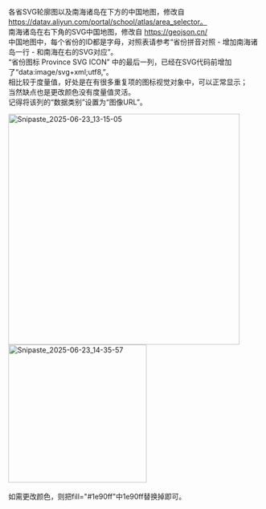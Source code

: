 各省SVG轮廓图以及南海诸岛在下方的中国地图，修改自 https://datav.aliyun.com/portal/school/atlas/area_selector。<br>
南海诸岛在右下角的SVG中国地图，修改自 https://geojson.cn/ <br>
中国地图中，每个省份的ID都是字母，对照表请参考“省份拼音对照 - 增加南海诸岛一行 - 和南海在右的SVG对应”。<br>
“省份图标 Province SVG ICON” 中的最后一列，已经在SVG代码前增加了“data:image/svg+xml;utf8,”。<br>
相比较于度量值，好处是在有很多重复项的图标视觉对象中，可以正常显示；<br>当然缺点也是更改颜色没有度量值灵活。<br>
记得将该列的“数据类别”设置为“图像URL”。<br>

<img width="460" alt="Snipaste_2025-06-23_13-15-05" src="https://github.com/user-attachments/assets/3f11abc2-e619-475c-8a34-c365cde8a234" /><br>
<img width="275" alt="Snipaste_2025-06-23_14-35-57" src="https://github.com/user-attachments/assets/7b0406e9-e18b-4666-9979-2164d548695b" /><br>
<br>
如需更改颜色，则把fill="#1e90ff"中1e90ff替换掉即可。
